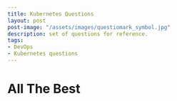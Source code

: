 ```yaml
---
title: Kubernetes Questions
layout: post
post-image: "/assets/images/questiomark_symbol.jpg"
description: set of questions for reference.
tags:
- DevOps
- Kubernetes questions
---
```


# All The Best
